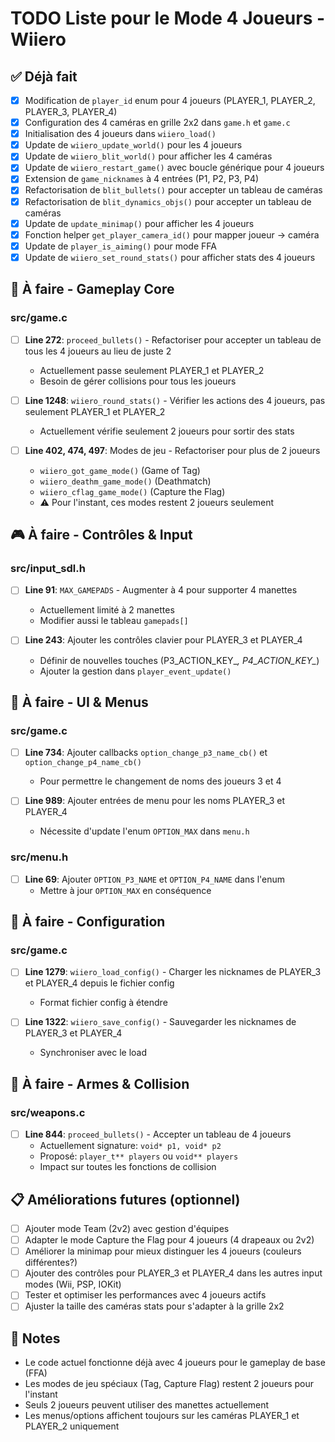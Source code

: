# TODO Liste pour le Mode 4 Joueurs - Wiiero

## ✅ Déjà fait
- [x] Modification de `player_id` enum pour 4 joueurs (PLAYER_1, PLAYER_2, PLAYER_3, PLAYER_4)
- [x] Configuration des 4 caméras en grille 2x2 dans `game.h` et `game.c`
- [x] Initialisation des 4 joueurs dans `wiiero_load()`
- [x] Update de `wiiero_update_world()` pour les 4 joueurs
- [x] Update de `wiiero_blit_world()` pour afficher les 4 caméras
- [x] Update de `wiiero_restart_game()` avec boucle générique pour 4 joueurs
- [x] Extension de `game_nicknames` à 4 entrées (P1, P2, P3, P4)
- [x] Refactorisation de `blit_bullets()` pour accepter un tableau de caméras
- [x] Refactorisation de `blit_dynamics_objs()` pour accepter un tableau de caméras
- [x] Update de `update_minimap()` pour afficher les 4 joueurs
- [x] Fonction helper `get_player_camera_id()` pour mapper joueur -> caméra
- [x] Update de `player_is_aiming()` pour mode FFA
- [x] Update de `wiiero_set_round_stats()` pour afficher stats des 4 joueurs

## 🔨 À faire - Gameplay Core

### src/game.c
- [ ] **Line 272**: `proceed_bullets()` - Refactoriser pour accepter un tableau de tous les 4 joueurs au lieu de juste 2
  - Actuellement passe seulement PLAYER_1 et PLAYER_2
  - Besoin de gérer collisions pour tous les joueurs

- [ ] **Line 1248**: `wiiero_round_stats()` - Vérifier les actions des 4 joueurs, pas seulement PLAYER_1 et PLAYER_2
  - Actuellement vérifie seulement 2 joueurs pour sortir des stats

- [ ] **Line 402, 474, 497**: Modes de jeu - Refactoriser pour plus de 2 joueurs
  - `wiiero_got_game_mode()` (Game of Tag)
  - `wiiero_deathm_game_mode()` (Deathmatch)
  - `wiiero_cflag_game_mode()` (Capture the Flag)
  - ⚠️ Pour l'instant, ces modes restent 2 joueurs seulement

## 🎮 À faire - Contrôles & Input

### src/input_sdl.h
- [ ] **Line 91**: `MAX_GAMEPADS` - Augmenter à 4 pour supporter 4 manettes
  - Actuellement limité à 2 manettes
  - Modifier aussi le tableau `gamepads[]`

- [ ] **Line 243**: Ajouter les contrôles clavier pour PLAYER_3 et PLAYER_4
  - Définir de nouvelles touches (P3_ACTION_KEY_*, P4_ACTION_KEY_*)
  - Ajouter la gestion dans `player_event_update()`

## 🎨 À faire - UI & Menus

### src/game.c
- [ ] **Line 734**: Ajouter callbacks `option_change_p3_name_cb()` et `option_change_p4_name_cb()`
  - Pour permettre le changement de noms des joueurs 3 et 4

- [ ] **Line 989**: Ajouter entrées de menu pour les noms PLAYER_3 et PLAYER_4
  - Nécessite d'update l'enum `OPTION_MAX` dans `menu.h`

### src/menu.h
- [ ] **Line 69**: Ajouter `OPTION_P3_NAME` et `OPTION_P4_NAME` dans l'enum
  - Mettre à jour `OPTION_MAX` en conséquence

## 💾 À faire - Configuration

### src/game.c
- [ ] **Line 1279**: `wiiero_load_config()` - Charger les nicknames de PLAYER_3 et PLAYER_4 depuis le fichier config
  - Format fichier config à étendre

- [ ] **Line 1322**: `wiiero_save_config()` - Sauvegarder les nicknames de PLAYER_3 et PLAYER_4
  - Synchroniser avec le load

## 🔧 À faire - Armes & Collision

### src/weapons.c
- [ ] **Line 844**: `proceed_bullets()` - Accepter un tableau de 4 joueurs
  - Actuellement signature: `void* p1, void* p2`
  - Proposé: `player_t** players` ou `void** players`
  - Impact sur toutes les fonctions de collision

## 📋 Améliorations futures (optionnel)

- [ ] Ajouter mode Team (2v2) avec gestion d'équipes
- [ ] Adapter le mode Capture the Flag pour 4 joueurs (4 drapeaux ou 2v2)
- [ ] Améliorer la minimap pour mieux distinguer les 4 joueurs (couleurs différentes?)
- [ ] Ajouter des contrôles pour PLAYER_3 et PLAYER_4 dans les autres input modes (Wii, PSP, IOKit)
- [ ] Tester et optimiser les performances avec 4 joueurs actifs
- [ ] Ajuster la taille des caméras stats pour s'adapter à la grille 2x2

## 📝 Notes
- Le code actuel fonctionne déjà avec 4 joueurs pour le gameplay de base (FFA)
- Les modes de jeu spéciaux (Tag, Capture Flag) restent 2 joueurs pour l'instant
- Seuls 2 joueurs peuvent utiliser des manettes actuellement
- Les menus/options affichent toujours sur les caméras PLAYER_1 et PLAYER_2 uniquement
